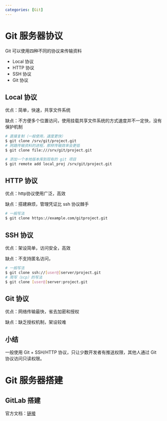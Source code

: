 ```yaml
---
categories: [Git]
---
```


# Git 服务器协议
Git 可以使用四种不同的协议来传输资料
+ Local 协议
+ HTTP 协议
+ SSH 协议
+ Git 协议

## Local 协议
优点：简单，快速，共享文件系统

缺点：不方便多个位置访问，使用挂载共享文件系统的方式速度并不一定快，没有保护机制

```bash
# 直接复制（一般使用，速度更快）
$ git clone /srv/git/project.git
# 网路传输资料的进程，那样传输效率会更低
$ git clone file:///srv/git/project.git

# 添加一个本地版本库到现有的 git 项目
$ git remote add local_proj /srv/git/project.git
```

## HTTP 协议
优点：http协议使用广泛，高效

缺点：搭建麻烦，管理凭证比 ssh 协议棘手

```bash
# 一般写法
$ git clone https://example.com/gitproject.git
```

## SSH 协议
优点：架设简单，访问安全，高效

缺点：不支持匿名访问，

```bash
# 一般写法
$ git clone ssh://[user@]server/project.git
# 简写（scp）的写法
$ git clone [user@]server:project.git
```

## Git 协议
优点：网络传输最快，省去加密和授权

缺点：缺乏授权机制，架设较难


## 小结
一般使用 Git + SSH/HTTP 协议，只让少数开发者有推送权限，其他人通过 Git 协议访问只读权限。


# Git 服务器搭建
## GitLab 搭建

官方文档：[链接](
https://git-scm.com/book/zh/v2/%E6%9C%8D%E5%8A%A1%E5%99%A8%E4%B8%8A%E7%9A%84-Git-GitLab)

